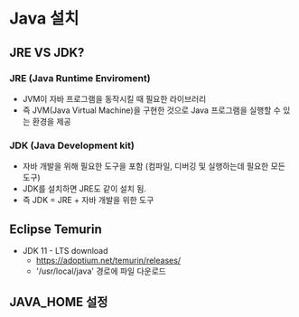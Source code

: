 # Java 설치

## JRE VS JDK?

### JRE (Java Runtime Enviroment)

* JVM이 자바 프로그램을 동작시킬 때 필요한 라이브러리
* 즉 JVM(Java Virtual Machine)을 구현한 것으로 Java 프로그램을 실행할 수 있는 환경을 제공

### JDK (Java Development kit)

* 자바 개발을 위해 필요한 도구을 포함 (컴파일, 디버깅 및 실행하는데 필요한 모든 도구)
* JDK를 설치하면 JRE도 같이 설치 됨.
* 즉 JDK = JRE + 자바 개발을 위한 도구

## Eclipse Temurin

* JDK 11 - LTS download
  * <https://adoptium.net/temurin/releases/>
  * '/usr/local/java' 경로에 파일 다운로드
  
## JAVA_HOME 설정
